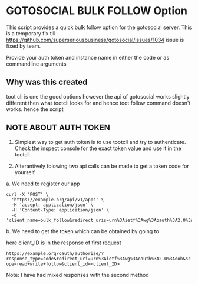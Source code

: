 # GOTOSOCIAL BULK FOLLOW Option

This script provides a quick bulk follow option for the gotosocial server.
This is a temporary fix till https://github.com/superseriousbusiness/gotosocial/issues/1034 issue is fixed by team.

Provide your auth token and instance name in either the code or as commandline arguments

## Why was this created

toot cli is one the good options however the api of gotosocial works slightly different then what tootcli looks for and hence toot follow command doesn't works. hence the script


## NOTE ABOUT AUTH TOKEN

1. Simplest way to get auth token is to use tootcli and try to authenticate. Check the inspect console for the exact token value and use it in the tootcli.

2. Alterantively folowing two api calls can be made to get a token code for yourself

a. We need to register our app
```
curl -X 'POST' \
  'https://example.org/api/v1/apps' \
  -H 'accept: application/json' \
  -H 'Content-Type: application/json' \
  -d 'client_name=bulk_follow&redirect_uris=urn%3Aietf%3Awg%3Aoauth%3A2.0%3Aoob&scopes=follow'
```

b. We need to get the token which can be obtained by going to 

here client_ID is in the response of first request

`https://example.org/oauth/authorize/?response_type=code&redirect_uri=urn%3Aietf%3Awg%3Aoauth%3A2.0%3Aoob&scope=read+write+follow&client_id=<client_ID>`

Note: I have had mixed responses with the second method

